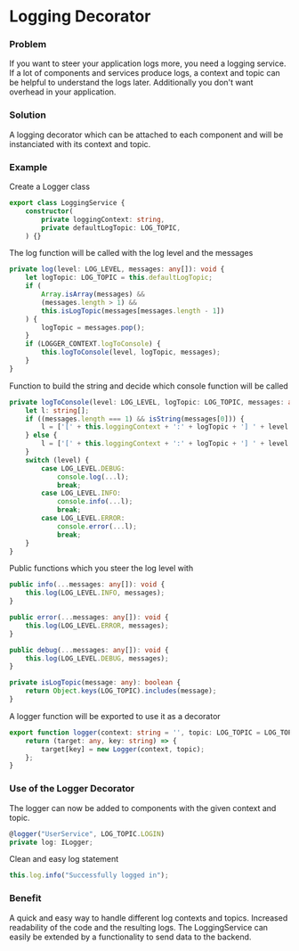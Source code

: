 # Logging Decorator

### Problem
If you want to steer your application logs more, you need a logging service. If a lot of components and services produce logs, a context and topic can be helpful to understand the logs later. Additionally you don't want overhead in your application.

### Solution
A logging decorator which can be attached to each component and will be instanciated with its context and topic.

### Example

Create a Logger class
```typescript
export class LoggingService {
    constructor(
        private loggingContext: string,
        private defaultLogTopic: LOG_TOPIC,
    ) {}
```
The log function will be called with the log level and the messages
```typescript
private log(level: LOG_LEVEL, messages: any[]): void {
    let logTopic: LOG_TOPIC = this.defaultLogTopic;
    if (
        Array.isArray(messages) &&
        (messages.length > 1) &&
        this.isLogTopic(messages[messages.length - 1])
    ) {
        logTopic = messages.pop();
    }
    if (LOGGER_CONTEXT.logToConsole) {
        this.logToConsole(level, logTopic, messages);
    }
}
```
Function to build the string and decide which console function will be called
```typescript
private logToConsole(level: LOG_LEVEL, logTopic: LOG_TOPIC, messages: any[]): void {
    let l: string[];
    if ((messages.length === 1) && isString(messages[0])) {
        l = ['[' + this.loggingContext + ':' + logTopic + '] ' + level + ': ' + messages[0]];
    } else {
        l = ['[' + this.loggingContext + ':' + logTopic + '] ' + level + ': ', ...messages];
    }
    switch (level) {
        case LOG_LEVEL.DEBUG:
            console.log(...l);
            break;
        case LOG_LEVEL.INFO:
            console.info(...l);
            break;
        case LOG_LEVEL.ERROR:
            console.error(...l);
            break;
    }
}
```
Public functions which you steer the log level with
```typescript
public info(...messages: any[]): void {
    this.log(LOG_LEVEL.INFO, messages);
}

public error(...messages: any[]): void {
    this.log(LOG_LEVEL.ERROR, messages);
}

public debug(...messages: any[]): void {
    this.log(LOG_LEVEL.DEBUG, messages);
}
```
```typescript
private isLogTopic(message: any): boolean {
    return Object.keys(LOG_TOPIC).includes(message);
}
```

A logger function will be exported to use it as a decorator
```typescript
export function logger(context: string = '', topic: LOG_TOPIC = LOG_TOPIC.UNKNOWN): (target: any, key: string) => void {
    return (target: any, key: string) => {
        target[key] = new Logger(context, topic);
    };
}
```

### Use of the Logger Decorator

The logger can now be added to components with the given context and topic.
```typescript
@logger("UserService", LOG_TOPIC.LOGIN)
private log: ILogger;
```
Clean and easy log statement
```typescript
this.log.info("Successfully logged in");
```

### Benefit
A quick and easy way to handle different log contexts and topics. Increased readability of the code and the resulting logs. The LoggingService can easily be extended by a functionality to send data to the backend.

